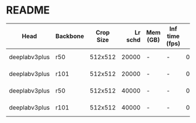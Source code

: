 # README
|     Head      | Backbone | Crop Size | Lr schd | Mem (GB) | Inf time (fps) |  mIoU  | mIoU(multi scale) |                                                                                                                                                                                                            download                                                                                                                                                                                                            |
|---------------|----------|-----------|--------:|----------|----------------|-------:|-------------------|--------------------------------------------------------------------------------------------------------------------------------------------------------------------------------------------------------------------------------------------------------------------------------------------------------------------------------------------------------------------------------------------------------------------------------|
| deeplabv3plus | r50      | 512x512   |   20000 | -        | -              | 0.7593 | -                 | [model](https://open-mmlab.s3.ap-northeast-2.amazonaws.com/mmsegmentation/models/deeplabv3plus/deeplabv3plus_r50_512x512_20ki_voc12aug/deeplabv3plus_r50_512x512_20ki_voc12aug_20200617_102323-003db4ea.pth) &#124; [log](https://open-mmlab.s3.ap-northeast-2.amazonaws.com/mmsegmentation/models/deeplabv3plus/deeplabv3plus_r50_512x512_20ki_voc12aug/deeplabv3plus_r50_512x512_20ki_voc12aug-20200617_102323.log.json)     |
| deeplabv3plus | r101     | 512x512   |   20000 | -        | -              | 0.7722 | -                 | [model](https://open-mmlab.s3.ap-northeast-2.amazonaws.com/mmsegmentation/models/deeplabv3plus/deeplabv3plus_r101_512x512_20ki_voc12aug/deeplabv3plus_r101_512x512_20ki_voc12aug_20200617_102345-6f8f9b9d.pth) &#124; [log](https://open-mmlab.s3.ap-northeast-2.amazonaws.com/mmsegmentation/models/deeplabv3plus/deeplabv3plus_r101_512x512_20ki_voc12aug/deeplabv3plus_r101_512x512_20ki_voc12aug-20200617_102345.log.json) |
| deeplabv3plus | r50      | 512x512   |   40000 | -        | -              | 0.7681 | -                 | [model](https://open-mmlab.s3.ap-northeast-2.amazonaws.com/mmsegmentation/models/deeplabv3plus/deeplabv3plus_r50_512x512_40ki_voc12aug/deeplabv3plus_r50_512x512_40ki_voc12aug_20200613_161759-12672b69.pth) &#124; [log](https://open-mmlab.s3.ap-northeast-2.amazonaws.com/mmsegmentation/models/deeplabv3plus/deeplabv3plus_r50_512x512_40ki_voc12aug/deeplabv3plus_r50_512x512_40ki_voc12aug-20200613_161759.log.json)     |
| deeplabv3plus | r101     | 512x512   |   40000 | -        | -              | 0.7862 | -                 | [model](https://open-mmlab.s3.ap-northeast-2.amazonaws.com/mmsegmentation/models/deeplabv3plus/deeplabv3plus_r101_512x512_40ki_voc12aug/deeplabv3plus_r101_512x512_40ki_voc12aug_20200613_205333-de85edad.pth) &#124; [log](https://open-mmlab.s3.ap-northeast-2.amazonaws.com/mmsegmentation/models/deeplabv3plus/deeplabv3plus_r101_512x512_40ki_voc12aug/deeplabv3plus_r101_512x512_40ki_voc12aug-20200613_205333.log.json) |
